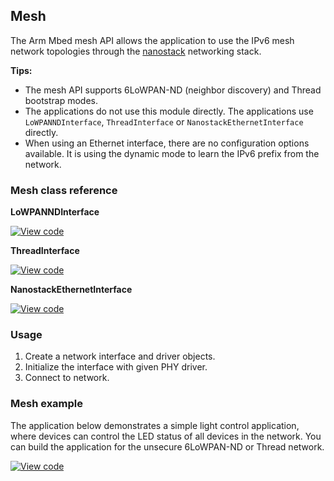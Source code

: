 ## Mesh

The Arm Mbed mesh API allows the application to use the IPv6 mesh network topologies through the [nanostack](/docs/v5.4/tutorials/using-the-apis.html#nanostack) networking stack.

**Tips:**
* The mesh API supports 6LoWPAN-ND (neighbor discovery) and Thread bootstrap modes.
* The applications do not use this module directly. The applications use `LoWPANNDInterface`, `ThreadInterface` or `NanostackEthernetInterface` directly.
* When using an Ethernet interface, there are no configuration options available. It is using the dynamic mode to learn the IPv6 prefix from the network.

### Mesh class reference

**LoWPANNDInterface**

[![View code](https://www.mbed.com/embed/?type=library)](https://github.com/ARMmbed/mbed-os/blob/master/features/nanostack/FEATURE_NANOSTACK/mbed-mesh-api/mbed-mesh-api/LoWPANNDInterface.h)

**ThreadInterface**

[![View code](https://www.mbed.com/embed/?type=library)](https://github.com/ARMmbed/mbed-os/blob/master/features/nanostack/FEATURE_NANOSTACK/mbed-mesh-api/mbed-mesh-api/ThreadInterface.h)

**NanostackEthernetInterface**

[![View code](https://www.mbed.com/embed/?type=library)](https://github.com/ARMmbed/mbed-os/blob/master/features/nanostack/FEATURE_NANOSTACK/mbed-mesh-api/mbed-mesh-api/NanostackEthernetInterface.h)

### Usage

1. Create a network interface and driver objects.
1. Initialize the interface with given PHY driver.
1. Connect to network.

### Mesh example

The application below demonstrates a simple light control application, where devices can control the LED status of all devices in the network. You can build the application for the unsecure 6LoWPAN-ND or Thread network.

[![View code](https://www.mbed.com/embed/?url=https://github.com/ARMmbed/mbed-os-example-mesh-minimal)](https://github.com/ARMmbed/mbed-os-example-mesh-minimal/blob/master/main.cpp)
